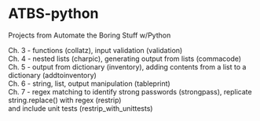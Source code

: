 # ATBS-python
Projects from Automate the Boring Stuff w/Python

  Ch. 3 - functions (collatz), input validation (validation)  
  Ch. 4 - nested lists (charpic), generating output from lists (commacode)  
  Ch. 5 - output from dictionary (inventory), adding contents from a list to a dictionary (addtoinventory)  
  Ch. 6 - string, list, output manipulation (tableprint)  
  Ch. 7 - regex matching to identify strong passwords (strongpass), replicate string.replace() with regex (restrip)  
          and include unit tests (restrip_with_unittests)  
